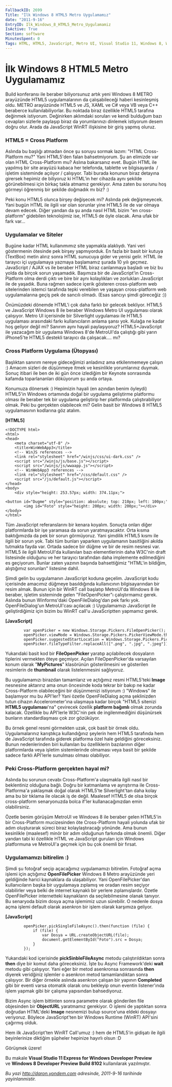 ```yaml
---
FallbackID: 2699
Title: "İlk Windows 8 HTML5 Metro Uygulamamız"
date: "2011-9-16"
EntryID: Ilk_Windows_8_HTML5_Metro_Uygulamamiz
IsActive: True
Section: software
MinutesSpent: 0
Tags: HTML, HTML5, JavaScript, Metro UI, Visual Studio 11, Windows 8, WinRT
---
```

# İlk Windows 8 HTML5 Metro Uygulamamız
Build konferansı ile beraber biliyorsunuz artık yeni Windows 8 METRO
arayüzünde HTML5 uygulamalarının da çalışabileceği haberi kesinleşmiş
oldu. METRO arayüzünde HTML5 ve JS, XAML ve C\# veya VB veya C++
beraberce kullanılabiliyorlar. Bu noktada biraz özellikle HTML5 tarafına
değinmek istiyorum. Değinirken aklımdaki soruları ve kendi bulduğum bazı
cevapları sizlerle paylaşıp biraz da yorumlarınızı dinlemek istiyorum
desem doğru olur. Arada da JavaScript WinRT ilişkisine bir giriş yapmış
oluruz.

### HTML5 = Cross Platform

Aslında bu başlığı atmadan önce şu soruyu sormak lazım: "HTML
Cross-Platform mu?" Yani HTML5'den falan bahsetmiyorum. Şu an elimizde
var olan HTML Cross-Platform mu? Aslına bakarsanız evet. Bugün HTML ile
yapılmış bir site arayüzü kabaca her telefonda, tablette ve
bilgisayarda  / işletim sisteminde açılıyor / çalışıyor. Tabi burada
konunun biraz detayına girersek hepimiz de biliyoruz ki HTML'in her
cihazda aynı şekilde görünebilmesi için birkaç takla atmamız gerekiyor.
Ama zaten bu sorunu hoş görmeyi öğrenmiş bir şekilde doğmadık mı biz? :)

Peki konu HTML5 olunca birşey değişecek mi? Aslında pek değişmeyecek.
Yani bugün HTML ile ilgili var olan sorunlar yine HTML5 ile de var
olmaya devam edecek. Diğer yandan da şu anda nasıl HTML bizim "en
cross-platform" gidebilen teknolojimiz ise, HTML5 de öyle olacak. Ama
ufak bir fark var...

### Uygulamalar ve Siteler

Bugüne kadar HTML kullanımımız site yapmakla alaklıydı. Yani veri
göstermenin ötesinde pek birşey yapmıyorduk. En fazla bir basit bir
kutuya (TextBox) metin alırız sonra HTML sunucuya gider ve yenisi gelir.
HTML ile tarayıcı içi uygulamaya yazmaya başlamamız şurada 10 yılı
geçmez. JavaScript / AJAX vs ile beraber HTML biraz canlanmaya başladı
ve biz bu yolda da birçok sorun yaşamadık. Başımıza bir de JavaScript'in
Cross-Platform olma derdi çıktı ve bire bir aynı kolaylıkları ve
zorlukları JavaScript ile de yaşadık. Buna rağmen sadece içerik gösteren
cross-platform web sitelerinden istemci tarafında tepki verebilen ve
yaşayan cross-platform web uygulamalarına geçiş pek de sancılı olmadı.
(Esas sancıyı şimdi göreceğiz :))

Önümüzdeki dönemde HTML'i çok daha farklı bir gelecek bekliyor. HTML5 ve
JavaScript Windows 8 ile beraber Windows Metro UI uygulaması olarak
çalışıyor. Metro UI içerisinde bir Silverlight uygulaması ile HTML5
uygulaması arasındaki farkı kullanıcıların anlama şansı yok. Kulağa ne
kadar hoş geliyor değil mi? Sanırım aynı hayali paylaşıyoruz?
HTML5+JavaScript ile yazacağım bir uygulama Windows 8'de MetroUI'da
çalıştığı gibi yarın iPhone5'te HTML5 destekli tarayıcı da çalışacak....
mı?

### Cross Platform Uygulama (Ütopyası)

Başlıktan sanırım nereye gideceğimizi anladınız ama etkilenmemeye
çalışın :) Amacım sizleri de düşünmeye itmek ve kesinlikle yorumlarınız
duymak. Sonuç itibari ile ben de iki gün önce izlediğim bir Keynote
sonrasında kafamda toparlananları döküyorum şu anda ortaya.

Konumuza dönersek :) Hepimizin hayali (en azından benim öyleydi)
HTML5'in Windows ortamında doğal bir uygulama geliştirme platformu
olması ile beraber tek bir uygulama geliştirip her platformda
çalıştırabiliyor olmak. Peki bu gerçekten olabilecek mi? Gelin basit bir
Windows 8 HTML5 uygulamasının kodlarına göz atalım.

**[HTML5]**

``` {style="font-family: Consolas; font-size: 13; color: black; background: white;"}
<!DOCTYPE html>
<html>
<head>
    <meta charset="utf-8" />
    <title>WinWebApp3</title>
    <!-- WinJS references -->
    <link rel="stylesheet" href="/winjs/css/ui-dark.css" />
    <script src="/winjs/js/base.js"></script>
    <script src="/winjs/js/wwaapp.js"></script>
    <!-- WinWebApp3 references -->
    <link rel="stylesheet" href="/css/default.css" />
    <script src="/js/default.js"></script>
</head>
<body>
    <div style="height: 253.57px; width: 374.11px;">
        <button id="Dugme" style="position: absolute; top: 210px; left: 100px;">Deneme</button>
        <img id="Foto" style="height: 200px; width: 200px;"></div>
</body>
</html>
```

Tüm JavaScript referanslarını bir kenara koyalım. Sonuçta onları diğer
platformlarda bir işe yaramasa da sorun yaratmayacaktır. Orta kısma
baktığımızda da pek bir sorun görmüyoruz. Yani şimdilik HTML5 kısmı ile
ilgili bir sorun yok. Tabi tüm bunları yaparken uygulamanın basitliğini
akılda tutmakta fayda var. Ortada sadece bir düğme ve bir de resim
nesnesi var. HTML5 ile ilgili MetroUI'da kullanılan bazı elementlerinin
daha W3C'nin draft listesinde olduğunu ve her tarayıcı tarafından daha
implemente edilmediğini es geçiyorum. Bunlar zaten yazının başında
bahsettiğimiz "HTML'in bildiğim, alıştığımız sorunları" listesine dahil.

Şimdi gelin bu uygulamanın JavaScript koduna geçelim. JavaScript kodu
içerisinde amacımız düğmeye basıldığında kullanıcının bilgisayarından
bir resim almak. Bunun için bir WinRT call başlatıp MetroUI'da Windows 8
ile beraber, işletim sisteminde gelen "FileOpenPicker"ı çalıştırmamız
gerek. Aslında bunun Winforms'daki OpenFileDialog'dan pek farkı yok.
OpenFileDialog'un MetroUI'cası açılacak :) Uygulamamızı JavaScript ile
geliştirdiğimiz için bizim bu WinRT call'u JavaScriptten yapmamız gerek.

**[JavaScript]**

``` {style="font-family: Consolas; font-size: 13; color: black; background: white;"}
        var openPicker = new Windows.Storage.Pickers.FileOpenPicker();
        openPicker.viewMode = Windows.Storage.Pickers.PickerViewMode.thumbnail;
        openPicker.suggestedStartLocation = Windows.Storage.Pickers.PickerLocationId.picturesLibrary;
        openPicker.fileTypeFilter.replaceAll([".png", ".jpg", ".jpeg"]);
```

Yukarıdaki basit kod bir **FileOpenPicker** yaratıp açılabilecek
dosyaların tiplerini vermekten öteye geçmiyor. Açılan FileOpenPicker'da
varsayılan konum olarak "**MyPictures**" klasörünün gösterilmesini ve
gösterilen resimlerin de **thumbnail** olarak listelenmesini sağlıyoruz.

Bu uygulamamızı birazdan tamamlarız ve açtığımız resmi HTML5'teki
**Image** nesnesine aktarırız ama onun öncesinde koda tekrar bir bakıp
ne kadar Cross-Platform olabileceğini bir düşünmenizi istiyorum :)
"Windows" ile başlamıyor mu bu API'ler? Yani özetle OpenFileDialog açma
şeklinizden tutun cihazın Accelerometer'ına ulaşmaya kadar birçok "HTML5
sitenizi **HTML5 uygulaması**'na" çevirecek özellik **platform bağımlı**
olmak zorunda kalacak. Özellikle bu API'lerle W3C'nin pek de
ingilenmediğini düşünürsek bunların standardlaşması çok zor gözüküyor.

Bu örnek genel resmi görmekten uzak, çok basit bir örnek oldu.
Uygulamalarınız karıştıkça kullandığınız şeylerin hem HTML5 tarafında
hem de JavaScript tarafında giderek platforma özel hale geldiğini
göreceksiniz. Bunun nedenlerinden biri kullanılan bu özelliklerin
bazılarının diğer platformlarda veya işletim sistemlerinde olmaması veya
basit bir şekilde sadece farklı API'lerle sunulması olması olabiliyor.

### Peki Cross-Platform gerçekten hayal mi?

Aslında bu sorunun cevabı Cross-Platform'a ulaşmakla ilgili nasıl bir
beklentiniz olduğuna bağlı. Doğru bir katmanlama ve ayrıştırma ile
Cross-Platforma'a yaklaşmak doğal olarak HTML5'te Silverlight'tan daha
kolay ama bu bir tıklama ile olacak iş de değil. Maalesef HTML5 de olsa
birçok cross-platform senaryonuzda bolca if'ler kullanacağınızdan emin
olabilirsiniz.

Özetle benim görüşüm MetroUI ve Windows 8 ile beraber gelen HTML5'in bir
Cross-Platform mucizesinden öte Cross-Platform hayali yolunda ufak bir
adım oluşturarak süreci biraz kolaylaştıracağı yönünde. Ama bunun
kesinlikle (maalesef) minör bir adım olduğunun farkında olmak önemli.
Diğer yandan tabi ki özellikle HTML ve JavaScript guruları için Windows
platformuna ve MetroUI'a geçmek için bu çok önemli bir fırsat.

### Uygulamamızı bitirelim :)

Şimdi şu fotoğraf seçip açacağımız uygulamamızı bitirelim. Fotoğraf açma
işlemi için açtığımız **OpenFilePicker** Windows 8 Metro arayüzünde yeri
geldiğinde harici kaynaklara da ulaşabiliyor. Yani OpenFilePicker'dan
kullanıcıların başka bir uygulamaya zıplamış ve oradan resim seçiyor
olabilirler veya belki de internet kaynaklı bir yerlere zıplamışlardır.
Özetle OpenFilePicker internetteki kaynakların da seçilebilmesine olanak
tanıyor. Bu senaryoda bizim dosya açma işlemimiz uzun sürebilir. O
nedenle dosya açma işlemi default olarak asenkron bir işlem olarak
karşımıza geliyor.

**[JavaScript]**

``` {style="font-family: Consolas; font-size: 13; color: black; background: white;"}
        openPicker.pickSingleFileAsync().then(function (file) {
            if (file) {
                var Dosya = URL.createObjectURL(file);
                document.getElementById("Foto").src = Dosya;
            }
        });
```

Yukarıdaki kod içerisinde **pickSinbleFileAsync** metodu
çalıştırıldıktan sonra **then** diye bir komut daha göreceksiniz. İşte
bu Async Framework'deki **wait** metodu gibi çalışıyor. Yani eğer bir
metod asenkronsa sonrasında **then** diyerek veridğiniz işlemler o
asenkron metod tamamlandıktan sonra çalışıyor. Bir diğer örnekle aslında
asenkron çalışan bir yapının **Completed** gibi bir eventi varsa
otomatik olarak onu bekleyip onun eventin listener'ında işlem yapmak
gibi bir çalışma yapısından bahsediyoruz.

Bizim Async işlem bittinten sonra parametre olarak gönderilen file
objesinden bir **ObjectURL** yaratmamız gerekiyor. O işlemi de yaptıktan
sonra doğrudan HTML'deki **Image** nesnemizi bulup source'una eldeki
dosyayı veriyoruz. Böylece JavaScript'ten bir Windows Runtime (WinRT)
API'sini çağırmış olduk.

Hem ilk JavaScript'ten WinRT Call'umuz :) hem de HTML5'in gidişatı ile
ilgili beyinlerinize diktiğim şüpheler hepinize hayırlı olsun :D

Görüşmek üzere!

Bu makale **Visual Studio 11 Express for Windows Developer Preview**\
ve **Windows 8 Developer Preview Build 8102** kullanılarak yazılmıştır.



*Bu yazi http://daron.yondem.com adresinde, 2011-9-16 tarihinde yayinlanmistir.*
